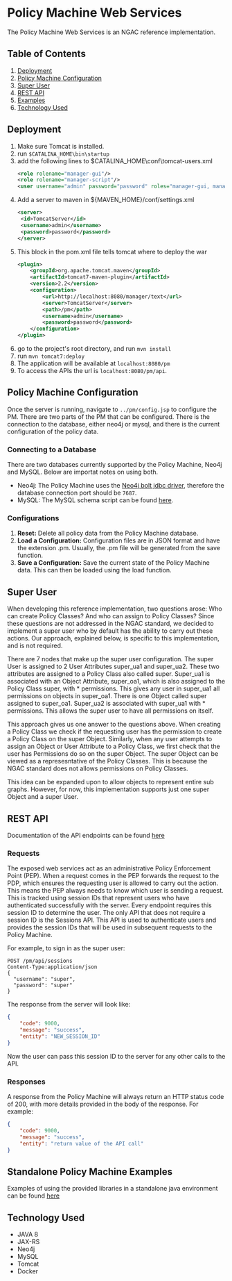 # Policy Machine Web Services
The Policy Machine Web Services is an NGAC reference implementation.

## Table of Contents
1. [Deployment](#deployment)
3. [Policy Machine Configuration](#policy-machine-configuration)
4. [Super User](#super-user)
5. [REST API](#rest-api)
6. [Examples](#standalone-policy-machine-examples)
7. [Technology Used](#technology-used)

## Deployment
1. Make sure Tomcat is installed.
2. run `$CATALINA_HOME\bin\startup`
3. add the following lines to $CATALINA_HOME\conf\tomcat-users.xml
    ```xml
    <role rolename="manager-gui"/>
    <role rolename="manager-script"/>
    <user username="admin" password="password" roles="manager-gui, manager-script"/>
    ```
4. Add a server to maven in ${MAVEN_HOME}/conf/settings.xml
    ```xml
    <server>
     <id>TomcatServer</id>
     <username>admin</username>
     <password>password</password>
    </server>
    ```
4. This block in the pom.xml file tells tomcat where to deploy the war
    ```xml
    <plugin>
        <groupId>org.apache.tomcat.maven</groupId>
        <artifactId>tomcat7-maven-plugin</artifactId>
        <version>2.2</version>
        <configuration>
            <url>http://localhost:8080/manager/text</url>
            <server>TomcatServer</server>
            <path>/pm</path>
            <username>admin</username>
            <password>password</password>
        </configuration>
    </plugin>
    ```
 5. go to the project's root directory, and run `mvn install`
 6. run `mvn tomcat7:deploy`
 7. The application will be available at `localhost:8080/pm`
 8. To access the APIs the url is `localhost:8080/pm/api`.

## Policy Machine Configuration
Once the server is running, navigate to `../pm/config.jsp` to configure the PM. There are two parts of the PM that can be configured. There is the connection to the database, either neo4j or mysql, and there is the current configuration of the policy data.  
### Connecting to a Database
There are two databases currently supported by the Policy Machine, Neo4j and MySQL.  Below are importat notes on using both.
- Neo4j: The Policy Machine uses the [Neo4j bolt jdbc driver](https://github.com/neo4j-contrib/neo4j-jdbc), therefore the database connection port should be `7687`.
- MySQL: The MySQL schema script can be found [here](../sql/pmsql.sql).
### Configurations
1.  **Reset:** Delete all policy data from the Policy Machine database. 
2.	**Load a Configuration:**  Configuration files are in JSON format and have the extension .pm.  Usually, the .pm file will be generated from the save function.
2.	**Save a Configuration:** Save the current state of the Policy Machine data.  This can then be loaded using the load function.

## Super User
When developing this reference implementation, two questions arose: Who can create Policy Classes? And who can assign to Policy Classes? Since these questions are not addressed in the NGAC standard, we decided to implement a super user who by default has the ability to carry out these actions.  Our approach, explained below, is specific to this implementation, and is not required.

There are 7 nodes that make up the super user configuration. The super User is assigned to 2 User Attributes super_ua1 and super_ua2. These two attributes are assigned to a Policy Class also called super.  Super_ua1 is associated with an Object Attribute, super_oa1, which is also assigned to the Policy Class super, with * permissions.  This gives any user in super_ua1 all permissions on objects in super_oa1. There is one Object called super assigned to super_oa1. Super_ua2 is associated with super_ua1 with * permissions.  This allows the super user to have all permissions on itself. 

This approach gives us one answer to the questions above. When creating a Policy Class we check if the requesting user has the permission to create a Policy Class on the super Object.  Similarly, when any user attempts to assign an Object or User Attribute to a Policy Class, we first check that the user has Permissions do so on the super Object.  The super Object can be viewed as a represesntative of the Policy Classes.  This is because the NGAC standard does not allows permissions on Policy Classes. 

This idea can be expanded upon to allow objects to represent entire sub graphs. However, for now, this implementation supports just one super Object and a super User.

## REST API
Documentation of the API endpoints can be found [here]()

### Requests
The exposed web services act as an administrative Policy Enforcement Point (PEP).  When a request comes in the PEP forwards the request to the PDP, which ensures the requesting user is allowed to carry out the action. This means the PEP always needs to know which user is sending a request.  This is tracked using session IDs that represent users who have authenticated successfully with the server.  Every endpoint requires this session ID to determine the user.  The only API that does not require a session ID is the Sessions API.  This API is used to authenticate users and provides the session IDs that will be used in subsequent requests to the Policy Machine.

For example, to sign in as the super user:
```
POST /pm/api/sessions
Content-Type:application/json
{
  "username": "super",
  "password": "super"
}
```
The response from the server will look like:
```json
{
    "code": 9000,
    "message": "success",
    "entity": "NEW_SESSION_ID"
}
```
Now the user can pass this session ID to the server for any other calls to the API.

### Responses
A response from the Policy Machine will always return an HTTP status code of 200, with more details provided in the body of the response.  For example:
```json
{
    "code": 9000,
    "message": "success",
    "entity": "return value of the API call"
}
```

## Standalone Policy Machine Examples
Examples of using the provided libraries in a standalone java environment can be found [here](/src/main/java/gov/nist/csd/pm/demos/examples)

## Technology Used
- JAVA 8
- JAX-RS
- Neo4j
- MySQL
- Tomcat
- Docker
